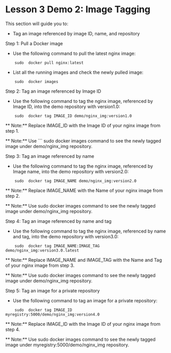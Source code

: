 # Lesson 3 Demo 2: Image Tagging

This section will guide you to: 
- Tag an image referenced by image ID, name, and repository

Step 1: Pull a Docker image
- Use the following command to pull the latest nginx image:

```
    sudo  docker pull nginx:latest
```
    

 
- List all the running images and check the newly pulled image:

```
    sudo  docker images
 ```
    

 

Step 2: Tag an image referenced by Image ID
- Use the following command to tag the nginx image, referenced by Image ID, into the demo repository with version1.0:

```
    sudo  docker tag IMAGE_ID demo/nginx_img:version1.0
 ```
    

** Note:** Replace IMAGE_ID with the Image ID of your nginx image from step 1.
 
** Note:** Use ```
    sudo  docker images command to see the newly tagged image under demo/nginx_img repository.

Step 3: Tag an image referenced by name
- Use the following command to tag the nginx image, referenced by Image name, into the demo repository with version2.0:
```
    sudo  docker tag IMAGE_NAME demo/nginx_img:version2.0
 ```
    

** Note:** Replace IMAGE_NAME with the Name of your nginx image from step 2.
 
** Note:** Use 
    sudo  docker images command to see the newly tagged image under demo/nginx_img repository.

Step 4: Tag an image referenced by name and tag
- Use the following command to tag the nginx image, referenced by name and tag, into the demo repository with version3.0:
```
    sudo  docker tag IMAGE_NAME:IMAGE_TAG demo/nginx_img:version3.0.latest
```
    
** Note:** Replace IMAGE_NAME and IMAGE_TAG with the Name and Tag of your nginx image from step 3.
 
** Note:** Use 
    sudo  docker images command to see the newly tagged image under demo/nginx_img repository.

Step 5: Tag an image for a private repository
- Use the following command to tag an image for a private repository:
```
    sudo  docker tag IMAGE_ID myregistry:5000/demo/nginx_img:version4.0
```
    
** Note:** Replace IMAGE_ID with the Image ID of your nginx image from step 4.
 
** Note:** Use 
    sudo  docker images command to see the newly tagged image under myregistry:5000/demo/nginx_img repository.

